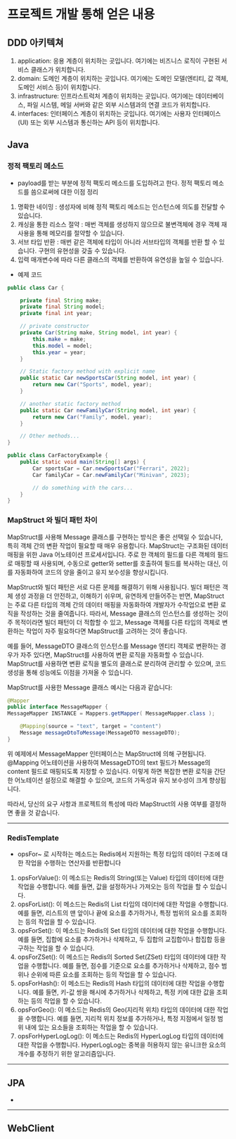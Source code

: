 # 프로젝트 개발 통해 얻은 내용

## DDD 아키텍쳐 
1. application: 응용 계층이 위치하는 곳입니다. 여기에는 비즈니스 로직이 구현된 서비스 클래스가 위치합니다.
2. domain: 도메인 계층이 위치하는 곳입니다. 여기에는 도메인 모델(엔티티, 값 객체, 도메인 서비스 등)이 위치합니다.
3. infrastructure: 인프라스트럭처 계층이 위치하는 곳입니다. 여기에는 데이터베이스, 파일 시스템, 메일 서버와 같은 외부 시스템과의 연결 코드가 위치합니다.
4. interfaces: 인터페이스 계층이 위치하는 곳입니다. 여기에는 사용자 인터페이스(UI) 또는 외부 시스템과 통신하는 API 등이 위치합니다.


## Java
### 정적 팩토리 메소드
* payload를 받는 부분에 정적 팩토리 메소드를 도입하려고 한다. 정적 팩토리 메소드를 씀으로써에 대한 이점 정리
1. 명확한 네이밍 : 생성자에 비해 정적 팩토리 메소드는 인스턴스에 의도를 전달할 수 있습니다.
2. 캐싱을 통한 리소스 절약 : 매번 객체를 생성하지 않으므로 불변객체에 경우 객체 재사용을 통해 메모리를 절약할 수 있습니다.
3. 서브 타입 반환 : 매번 같은 객체에 타입이 아니라 서브타입의 객체를 반환 할 수 있습니다. 구현의 유현성을 갖출 수 있습니다.
4. 입력 매개변수에 따라 다른 클래스의 객체를 반환하여 유연성을 높일 수 있습니다. 
* 예제 코드
```java
public class Car {

    private final String make;
    private final String model;
    private final int year;

    // private constructor
    private Car(String make, String model, int year) {
        this.make = make;
        this.model = model;
        this.year = year;
    }

    // Static factory method with explicit name
    public static Car newSportsCar(String model, int year) {
        return new Car("Sports", model, year);
    }

    // another static factory method
    public static Car newFamilyCar(String model, int year) {
        return new Car("Family", model, year);
    }

    // Other methods...
}

public class CarFactoryExample {
    public static void main(String[] args) {
        Car sportsCar = Car.newSportsCar("Ferrari", 2022);
        Car familyCar = Car.newFamilyCar("Minivan", 2023);

        // do something with the cars...
    }
}
```

### MapStruct 와 빌더 패턴 차이
MapStruct를 사용해 Message 클래스를 구현하는 방식은 좋은 선택일 수 있습니다, 특히 객체 간의 변환 작업이 필요할 때 매우 유용합니다. MapStruct는 구조화된 데이터 매핑을 위한 Java 어노테이션 프로세서입니다. 주로 한 객체의 필드를 다른 객체의 필드로 매핑할 때 사용되며, 수동으로 getter와 setter를 호출하여 필드를 복사하는 대신, 이를 자동화하여 코드의 양을 줄이고 유지 보수성을 향상시킵니다.

MapStruct와 빌더 패턴은 서로 다른 문제를 해결하기 위해 사용됩니다. 빌더 패턴은 객체 생성 과정을 더 안전하고, 이해하기 쉬우며, 유연하게 만들어주는 반면, MapStruct는 주로 다른 타입의 객체 간의 데이터 매핑을 자동화하여 개발자가 수작업으로 변환 로직을 작성하는 것을 줄여줍니다. 따라서, Message 클래스의 인스턴스를 생성하는 것이 주 목적이라면 빌더 패턴이 더 적합할 수 있고, Message 객체를 다른 타입의 객체로 변환하는 작업이 자주 필요하다면 MapStruct를 고려하는 것이 좋습니다.

예를 들어, MessageDTO 클래스의 인스턴스를 Message 엔티티 객체로 변환하는 경우가 자주 있다면, MapStruct를 사용하여 변환 로직을 자동화할 수 있습니다. MapStruct를 사용하면 변환 로직을 별도의 클래스로 분리하여 관리할 수 있으며, 코드 생성을 통해 성능에도 이점을 가져올 수 있습니다.

MapStruct를 사용한 Message 클래스 예시는 다음과 같습니다:

~~~java
@Mapper
public interface MessageMapper {
MessageMapper INSTANCE = Mappers.getMapper( MessageMapper.class );

    @Mapping(source = "text", target = "content")
    Message messageDtoToMessage(MessageDTO messageDTO);
}
~~~
위 예제에서 MessageMapper 인터페이스는 MapStruct에 의해 구현됩니다. @Mapping 어노테이션을 사용하여 MessageDTO의 text 필드가 Message의 content 필드로 매핑되도록 지정할 수 있습니다. 이렇게 하면 복잡한 변환 로직을 간단한 어노테이션 설정으로 해결할 수 있으며, 코드의 가독성과 유지 보수성이 크게 향상됩니다.

따라서, 당신의 요구 사항과 프로젝트의 특성에 따라 MapStruct의 사용 여부를 결정하면 좋을 것 같습니다.


---

### RedisTemplate
* opsFor~ 로 시작하는 메소드는 Redis에서 지원하는 특정 타입의 데이터 구조에 대한 작업을 수행하는 연산자를 반환합니다
1. opsForValue(): 이 메소드는 Redis의 String(또는 Value) 타입의 데이터에 대한 작업을 수행합니다. 예를 들면, 값을 설정하거나 가져오는 등의 작업을 할 수 있습니다.
2. opsForList(): 이 메소드는 Redis의 List 타입의 데이터에 대한 작업을 수행합니다. 예를 들면, 리스트의 맨 앞이나 끝에 요소를 추가하거나, 특정 범위의 요소를 조회하는 등의 작업을 할 수 있습니다.
3. opsForSet(): 이 메소드는 Redis의 Set 타입의 데이터에 대한 작업을 수행합니다. 예를 들면, 집합에 요소를 추가하거나 삭제하고, 두 집합의 교집합이나 합집합 등을 구하는 작업을 할 수 있습니다.
4. opsForZSet(): 이 메소드는 Redis의 Sorted Set(ZSet) 타입의 데이터에 대한 작업을 수행합니다. 예를 들면, 점수를 기준으로 요소를 추가하거나 삭제하고, 점수 범위나 순위에 따른 요소를 조회하는 등의 작업을 할 수 있습니다.
5. opsForHash(): 이 메소드는 Redis의 Hash 타입의 데이터에 대한 작업을 수행합니다. 예를 들면, 키-값 쌍을 해시에 추가하거나 삭제하고, 특정 키에 대한 값을 조회하는 등의 작업을 할 수 있습니다.
6. opsForGeo(): 이 메소드는 Redis의 Geo(지리적 위치) 타입의 데이터에 대한 작업을 수행합니다. 예를 들면, 지리적 위치 정보를 추가하거나, 특정 지점에서 일정 범위 내에 있는 요소들을 조회하는 작업을 할 수 있습니다.
7. opsForHyperLogLog(): 이 메소드는 Redis의 HyperLogLog 타입의 데이터에 대한 작업을 수행합니다. HyperLogLog는 중복을 허용하지 않는 유니크한 요소의 개수를 추정하기 위한 알고리즘입니다.
 



--- 
## JPA
* 
---
## WebClient


